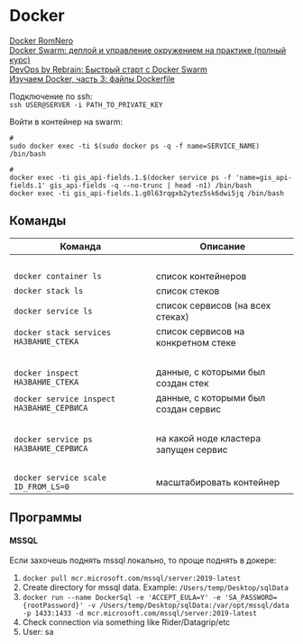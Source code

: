 # Docker

[Docker RomNero](https://www.youtube.com/playlist?list=PLqVeG_R3qMSwjnkMUns_Yc4zF_PtUZmB-)  
[Docker Swarm: деплой и управление окружением на практике (полный курс)](https://www.youtube.com/watch?v=GgkreJfdTL8)  
[DevOps by Rebrain: Быстрый старт с Docker Swarm](https://www.youtube.com/watch?v=y1G4F7bzofk)  
[Изучаем Docker, часть 3: файлы Dockerfile](https://habr.com/ru/companies/ruvds/articles/439980/)

Подключение по ssh:  
`ssh USER@SERVER -i PATH_TO_PRIVATE_KEY`

Войти в контейнер на swarm:

```shell
#
sudo docker exec -ti $(sudo docker ps -q -f name=SERVICE_NAME) /bin/bash

#
docker exec -ti gis_api-fields.1.$(docker service ps -f 'name=gis_api-fields.1' gis_api-fields -q --no-trunc | head -n1) /bin/bash
docker exec -ti gis_api-fields.1.g0l63rqgxb2ytez5sk6dwi5jq /bin/bash
```

## Команды

| Команда                                   | Описание                              |
|-------------------------------------------|---------------------------------------|
| &nbsp;                                    | &nbsp;                                |
| `docker container ls`                     | список контейнеров                    |
| `docker stack ls`                         | список стеков                         |
| `docker service ls`                       | список сервисов (на всех стеках)      |
| `docker stack services НАЗВАНИЕ_СТЕКА`    | список сервисов на конкретном стеке   |
| &nbsp;                                    | &nbsp;                                |
| `docker inspect НАЗВАНИЕ_СТЕКА`           | данные, с которыми был создан стек    |
| `docker service inspect НАЗВАНИЕ_СЕРВИСА` | данные, с которыми был создан сервис  |
| &nbsp;                                    | &nbsp;                                |
| `docker service ps НАЗВАНИЕ_СЕРВИСА`      | на какой ноде кластера запущен сервис |
| &nbsp;                                    | &nbsp;                                |
| `docker service scale ID_FROM_LS=0`       | масштабировать контейнер              |

## Программы

#### MSSQL

Если захочешь поднять mssql локально, то проще поднять в докере:

1. `docker pull mcr.microsoft.com/mssql/server:2019-latest`
2. Create directory for mssql data. Example: `/Users/temp/Desktop/sqlData`
3. `docker run --name DockerSql -e 'ACCEPT_EULA=Y' -e 'SA_PASSWORD={rootPassword}' -v /Users/temp/Desktop/sqlData:/var/opt/mssql/data -p 1433:1433 -d mcr.microsoft.com/mssql/server:2019-latest`
4. Check connection via something like Rider/Datagrip/etc
5. User: sa  











